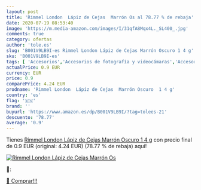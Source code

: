 ```yaml
---
layout: post
title: 'Rimmel London  Lápiz de Cejas  Marrón Os al 78.77 % de rebaja'
date: 2020-07-19 08:53:40
image: 'https://m.media-amazon.com/images/I/31qfA8Mqx4L._SL400_.jpg'
comments: true
category: ofertas
author: 'tole.es'
slug: 'B001V9LB9I-es Rimmel London Lápiz de Cejas Marrón Oscuro 1 4 g'
sku: 'B001V9LB9I-es'
tags: [ 'Accesorios','Accesorios de fotografía y videocámaras','Accesorios para portátiles y netbooks','Bolsas y fundas para cámaras compactas','Bolsas y fundas para cámaras digitales','Bolsas y fundas para cámaras,  videocámaras y prismáticos','Bolsas y fundas para portátiles y netbooks','Electrónica','Fotografía y videocámaras','Informática','Mochilas para portátiles y netbooks','lápiz', ]
actualPrice: 0.9 EUR
currency: EUR
price: 0.9
comparePrice: 4.24 EUR
prodname: 'Rimmel London  Lápiz de Cejas  Marrón Oscuro  1 4 g'
country: 'es'
flag: '🇪🇸'
brand: ''
buyurl: 'https://www.amazon.es/dp/B001V9LB9I/?tag=tolees-21'
descuento: '78.77'
average: '0.9'
---
```


Tienes [Rimmel London  Lápiz de Cejas  Marrón Oscuro  1 4 g](https://www.amazon.es/dp/B001V9LB9I/?tag=tolees-21) con precio final de  0.9 EUR (original: 4.24 EUR) (78.77 %  de rebaja) aqui!

[![Rimmel London  Lápiz de Cejas  Marrón Os](https://m.media-amazon.com/images/I/31qfA8Mqx4L._SL400_.jpg)](https://www.amazon.es/dp/B001V9LB9I/?tag=tolees-21)

🔎:


[🛒 Comprar!!!](https://www.amazon.es/dp/B001V9LB9I/?tag=tolees-21)
